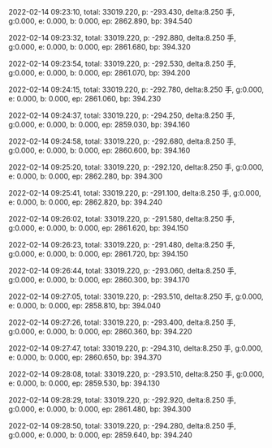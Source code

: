 2022-02-14 09:23:10, total: 33019.220, p: -293.430, delta:8.250 手, g:0.000, e: 0.000, b: 0.000, ep: 2862.890, bp: 394.540

2022-02-14 09:23:32, total: 33019.220, p: -292.880, delta:8.250 手, g:0.000, e: 0.000, b: 0.000, ep: 2861.680, bp: 394.320

2022-02-14 09:23:54, total: 33019.220, p: -292.530, delta:8.250 手, g:0.000, e: 0.000, b: 0.000, ep: 2861.070, bp: 394.200

2022-02-14 09:24:15, total: 33019.220, p: -292.780, delta:8.250 手, g:0.000, e: 0.000, b: 0.000, ep: 2861.060, bp: 394.230

2022-02-14 09:24:37, total: 33019.220, p: -294.250, delta:8.250 手, g:0.000, e: 0.000, b: 0.000, ep: 2859.030, bp: 394.160

2022-02-14 09:24:58, total: 33019.220, p: -292.680, delta:8.250 手, g:0.000, e: 0.000, b: 0.000, ep: 2860.600, bp: 394.160

2022-02-14 09:25:20, total: 33019.220, p: -292.120, delta:8.250 手, g:0.000, e: 0.000, b: 0.000, ep: 2862.280, bp: 394.300

2022-02-14 09:25:41, total: 33019.220, p: -291.100, delta:8.250 手, g:0.000, e: 0.000, b: 0.000, ep: 2862.820, bp: 394.240

2022-02-14 09:26:02, total: 33019.220, p: -291.580, delta:8.250 手, g:0.000, e: 0.000, b: 0.000, ep: 2861.620, bp: 394.150

2022-02-14 09:26:23, total: 33019.220, p: -291.480, delta:8.250 手, g:0.000, e: 0.000, b: 0.000, ep: 2861.720, bp: 394.150

2022-02-14 09:26:44, total: 33019.220, p: -293.060, delta:8.250 手, g:0.000, e: 0.000, b: 0.000, ep: 2860.300, bp: 394.170

2022-02-14 09:27:05, total: 33019.220, p: -293.510, delta:8.250 手, g:0.000, e: 0.000, b: 0.000, ep: 2858.810, bp: 394.040

2022-02-14 09:27:26, total: 33019.220, p: -293.400, delta:8.250 手, g:0.000, e: 0.000, b: 0.000, ep: 2860.360, bp: 394.220

2022-02-14 09:27:47, total: 33019.220, p: -294.310, delta:8.250 手, g:0.000, e: 0.000, b: 0.000, ep: 2860.650, bp: 394.370

2022-02-14 09:28:08, total: 33019.220, p: -293.510, delta:8.250 手, g:0.000, e: 0.000, b: 0.000, ep: 2859.530, bp: 394.130

2022-02-14 09:28:29, total: 33019.220, p: -292.920, delta:8.250 手, g:0.000, e: 0.000, b: 0.000, ep: 2861.480, bp: 394.300

2022-02-14 09:28:50, total: 33019.220, p: -294.280, delta:8.250 手, g:0.000, e: 0.000, b: 0.000, ep: 2859.640, bp: 394.240